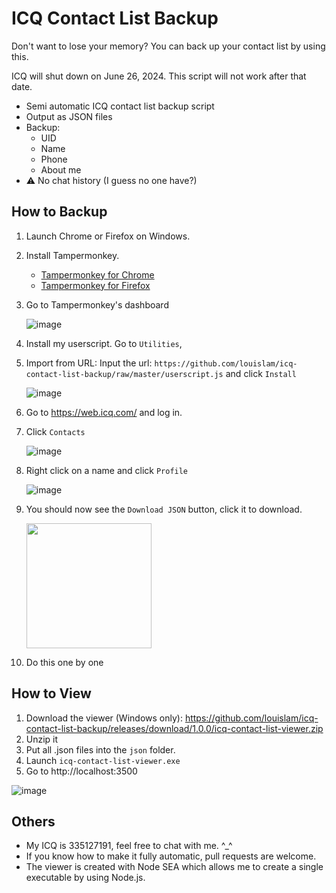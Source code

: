 # ICQ Contact List Backup

Don't want to lose your memory? You can back up your contact list by using this.

ICQ will shut down on June 26, 2024. This script will not work after that date.

- Semi automatic ICQ contact list backup script
- Output as JSON files
- Backup:
  - UID
  - Name
  - Phone
  - About me
- ⚠️ No chat history (I guess no one have?)

## How to Backup

1. Launch Chrome or Firefox on Windows.
1. Install Tampermonkey.
   - [Tampermonkey for Chrome](https://chrome.google.com/webstore/detail/dhdgffkkebhmkfjojejmpbldmpobfkfo)  
   - [Tampermonkey for Firefox](https://addons.mozilla.org/en-US/firefox/addon/tampermonkey/)
1. Go to Tampermonkey's dashboard

    ![image](https://github.com/louislam/icq-contact-list-backup/assets/1336778/96cff7a1-b2de-4fee-b00d-f943a685c958)

1. Install my userscript. Go to `Utilities`,
1. Import from URL: Input the url: `https://github.com/louislam/icq-contact-list-backup/raw/master/userscript.js` and click `Install`

   ![image](https://github.com/louislam/icq-contact-list-backup/assets/1336778/cbbaecab-340f-4e30-97b7-37aec4a9a27c)

1. Go to https://web.icq.com/ and log in.
1. Click `Contacts`
 
    ![image](https://github.com/louislam/icq-contact-list-backup/assets/1336778/0c94ef2b-174e-45f1-b542-942ce0006246)

1. Right click on a name and click `Profile`

    ![image](https://github.com/louislam/icq-contact-list-backup/assets/1336778/aeae83b9-67c6-442d-a67e-348863985d5c)

1. You should now see the `Download JSON` button, click it to download.

    <img src="https://github.com/louislam/icq-contact-list-backup/assets/1336778/a1729a3a-2a0b-4012-81fc-660fdc90c099" width=200>

1. Do this one by one 

## How to View

1. Download the viewer (Windows only): https://github.com/louislam/icq-contact-list-backup/releases/download/1.0.0/icq-contact-list-viewer.zip
2. Unzip it
3. Put all .json files into the `json` folder.
4. Launch `icq-contact-list-viewer.exe`
5. Go to http://localhost:3500

![image](https://github.com/louislam/icq-contact-list-backup/assets/1336778/81beb0d6-8e54-4ffd-957b-b20bad90f7ad)


## Others

- My ICQ is 335127191, feel free to chat with me. ^_^
- If you know how to make it fully automatic, pull requests are welcome.
- The viewer is created with Node SEA which allows me to create a single executable by using Node.js.
